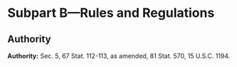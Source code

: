 # Subpart B—Rules and Regulations

## Authority

**Authority:** Sec. 5, 67 Stat. 112-113, as amended, 81 Stat. 570, 15 U.S.C. 1194.




